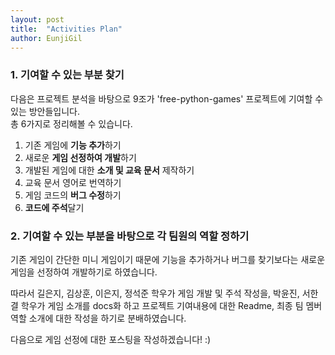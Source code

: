```yaml
---
layout: post 
title:  "Activities Plan"
author: EunjiGil
---
```


### 1. 기여할 수 있는 부분 찾기

다음은 프로젝트 분석을 바탕으로 9조가 'free-python-games' 프로젝트에 기여할 수 있는 방안들입니다.  
총 6가지로 정리해볼 수 있습니다. 

1) 기존 게임에 **기능 추가**하기 
2) 새로운 **게임 선정하여 개발**하기
3) 개발된 게임에 대한 **소개 및 교육 문서** 제작하기 
4) 교육 문서 영어로 번역하기 
5) 게임 코드의 **버그 수정**하기 
6) **코드에 주석**달기

### 2. 기여할 수 있는 부분을 바탕으로 각 팀원의 역할 정하기

기존 게임이 간단한 미니 게임이기 때문에 기능을 추가하거나 버그를 찾기보다는
새로운 게임을 선정하여 개발하기로 하였습니다.

따라서 길은지, 김상훈, 이은지, 정석준 학우가 게임 개발 및 주석 작성을,
박윤진, 서한결 학우가 게임 소개를 docs화 하고 프로젝트 기여내용에 대한 Readme, 최종 팀 멤버 역할 소개에 대한 작성을
하기로 분배하였습니다. 

다음으로 게임 선정에 대한 포스팅을 작성하겠습니다! :)



